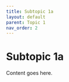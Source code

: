 ```yaml
---
title: Subtopic 1a
layout: default
parent: Topic 1
nav_order: 2
---
```


# Subtopic 1a

Content goes here.